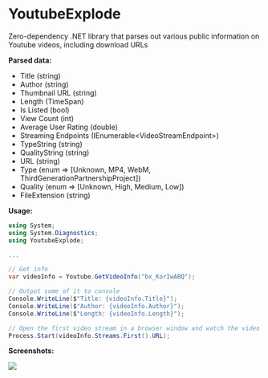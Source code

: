 YoutubeExplode
===================


Zero-dependency .NET library that parses out various public information on Youtube videos, including download URLs

**Parsed data:**

 - Title (string)
 - Author (string)
 - Thumbnail URL (string)
 - Length (TimeSpan)
 - Is Listed (bool)
 - View Count (int)
 - Average User Rating (double)
 - Streaming Endpoints (IEnumerable\<VideoStreamEndpoint\>)
  - TypeString (string)
  - QualityString (string)
  - URL (string)
  - Type (enum => [Unknown, MP4, WebM, ThirdGenerationPartnershipProject])
  - Quality (enum => [Unknown, High, Medium, Low])
  - FileExtension (string)

**Usage:**

```c#
using System;
using System.Diagnostics;
using YoutubeExplode;

...

// Get info
var videoInfo = Youtube.GetVideoInfo("bx_KorIwABQ");

// Output some of it to console
Console.WriteLine($"Title: {videoInfo.Title}");
Console.WriteLine($"Author: {videoInfo.Author}");
Console.WriteLine($"Length: {videoInfo.Length}");

// Open the first video stream in a browser window and watch the video
Process.Start(videoInfo.Streams.First().URL);

```

**Screenshots:**

![](http://www.tyrrrz.me/projects/images/ytexplode_1.jpg)
